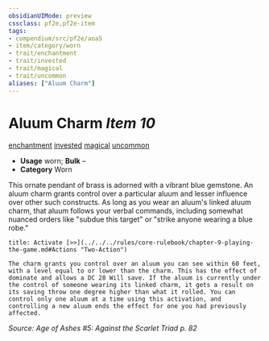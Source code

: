 ```yaml
---
obsidianUIMode: preview
cssclass: pf2e,pf2e-item
tags:
- compendium/src/pf2e/aoa5
- item/category/worn
- trait/enchantment
- trait/invested
- trait/magical
- trait/uncommon
aliases: ["Aluum Charm"]
---
```

# Aluum Charm *Item 10*  
[enchantment](../../../Rules/traits/enchantment.md)  [invested](../../../Rules/traits/invested.md)  [magical](../../../Rules/traits/magical.md)  [uncommon](../../../Rules/traits/uncommon.md)  

- **Usage** worn; **Bulk** –
- **Category** Worn

This ornate pendant of brass is adorned with a vibrant blue gemstone. An aluum charm grants control over a particular aluum and lesser influence over other such constructs. As long as you wear an aluum's linked aluum charm, that aluum follows your verbal commands, including somewhat nuanced orders like "subdue this target" or "strike anyone wearing a blue robe."

```ad-embed-ability
title: Activate [>>](../../../rules/core-rulebook/chapter-9-playing-the-game.md#Actions "Two-Action")

The charm grants you control over an aluum you can see within 60 feet, with a level equal to or lower than the charm. This has the effect of dominate and allows a DC 28 Will save. If the aluum is currently under the control of someone wearing its linked charm, it gets a result on its saving throw one degree higher than what it rolled. You can control only one aluum at a time using this activation, and controlling a new aluum ends the effect for one you had previously affected.
```

*Source: Age of Ashes #5: Against the Scarlet Triad p. 82*
